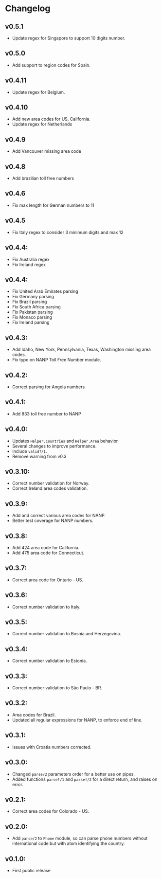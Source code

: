 # Changelog

## v0.5.1

* Update regex for Singapore to support 10 digits number. 

## v0.5.0

* Add support to region codes for Spain. 

## v0.4.11

* Update regex for Belgium.

## v0.4.10

* Add new area codes for US, California.
* Update regex for Netherlands

## v0.4.9

* Add Vancouver missing area code

## v0.4.8

* Add brazilian toll free numbers

## v0.4.6

* Fix max length for German numbers to 11

## v0.4.5

* Fix Italy regex to consider 3 minimum digits and max 12

## v0.4.4:
  * Fix Australia regex
  * Fix Ireland regex

## v0.4.4:
  * Fix United Arab Emirates parsing
  * Fix Germany parsing
  * Fix Brazil parsing
  * Fix South Africa parsing
  * Fix Pakistan parsing
  * Fix Monaco parsing
  * Fix Ireland parsing
  
## v0.4.3:
  * Add Idaho, New York, Pennsylvania, Texas, Washington missing area codes.
  * Fix typo on NANP Toll Free Number module.

## v0.4.2:
  * Correct parsing for Angola numbers

## v0.4.1:
  * Add 833 toll free number to NANP

## v0.4.0:
  * Updates `Helper.Countries` and `Helper.Area` behavior
  * Several changes to improve performance.
  * Include `valid?/1`.
  * Remove warning from v0.3

## v0.3.10:
  * Correct number validation for Norway.
  * Correct Ireland area codes validation.

## v0.3.9:
  * Add and correct various area codes for NANP.
  * Better test coverage for NANP numbers.

## v0.3.8:
  * Add 424 area code for California.
  * Add 475 area code for Connecticut.

## v0.3.7:
  * Correct area code for Ontario - US.

## v0.3.6:
  * Correct number validation to Italy.

## v0.3.5:
  * Correct number validation to Bosnia and Herzegovina.

## v0.3.4:
  * Correct number validation to Estonia.

## v0.3.3:
  * Correct number validation to São Paulo - BR.

## v0.3.2:
  * Area codes for Brazil.
  * Updated all regular expressions for NANP, to enforce end of line.

## v0.3.1:
  * Issues with Croatia numbers corrected.

## v0.3.0:
  * Changed `parse/2` parameters order for a better use on pipes.
  * Added functions `parse!/1` and `parse!/2` for a direct return, and raises on error.

## v0.2.1:
  * Correct area codes for Colorado - US.

## v0.2.0:
  * Add `parse/2` to `Phone` module, so can parse phone numbers without international code but with atom identifying the country.

## v0.1.0:
  * First public release

